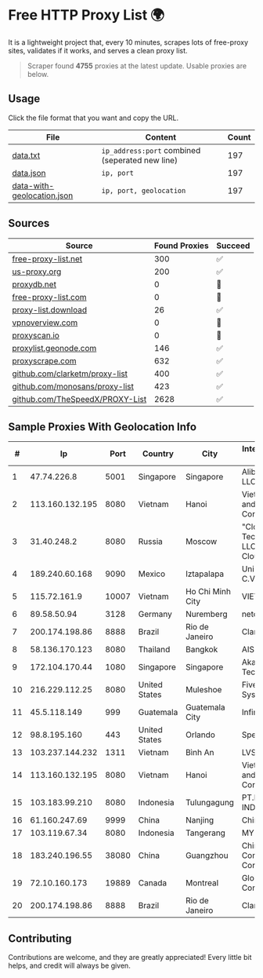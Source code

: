 
# Free HTTP Proxy List 🌍

It is a lightweight project that, every 10 minutes, scrapes lots of free-proxy sites, validates if it works, and serves a clean proxy list.


> Scraper found **4755** proxies at the latest update. Usable proxies are below.

## Usage

Click the file format that you want and copy the URL.


|File|Content|Count|
|----|-------|-----|
|[data.txt](https://raw.githubusercontent.com/themiralay/Proxy-List-World/master/data.txt)|`ip_address:port` combined (seperated new line)|197|
|[data.json](https://raw.githubusercontent.com/themiralay/Proxy-List-World/master/data.json)|`ip, port`|197|
|[data-with-geolocation.json](https://raw.githubusercontent.com/themiralay/Proxy-List-World/master/data-with-geolocation.json)|`ip, port, geolocation`|197|

## Sources

|Source|Found Proxies|Succeed|
|------|-------------|-------|
|[free-proxy-list.net](https://free-proxy-list.net)|300|✅|
|[us-proxy.org](https://www.us-proxy.org)|200|✅|
|[proxydb.net](http://proxydb.net)|0|🚫|
|[free-proxy-list.com](https://free-proxy-list.com/?page=&port=&type%5B%5D=http&type%5B%5D=https&up_time=0&search=Search)|0|🚫|
|[proxy-list.download](https://www.proxy-list.download/HTTP)|26|✅|
|[vpnoverview.com](https://vpnoverview.com/privacy/anonymous-browsing/free-proxy-servers)|0|🚫|
|[proxyscan.io](https://www.proxyscan.io)|0|🚫|
|[proxylist.geonode.com](https://proxylist.geonode.com/api/proxy-list?limit=300&page=1&sort_by=lastChecked&sort_type=desc&protocols=http,https)|146|✅|
|[proxyscrape.com](https://api.proxyscrape.com/v2/?request=displayproxies&protocol=http&timeout=10000&country=all&ssl=all&anonymity=all)|632|✅|
|[github.com/clarketm/proxy-list](https://raw.githubusercontent.com/clarketm/proxy-list/master/proxy-list-raw.txt)|400|✅|
|[github.com/monosans/proxy-list](https://raw.githubusercontent.com/monosans/proxy-list/main/proxies/http.txt)|423|✅|
|[github.com/TheSpeedX/PROXY-List](https://raw.githubusercontent.com/TheSpeedX/PROXY-List/master/http.txt)|2628|✅|


## Sample Proxies With Geolocation Info

|#|Ip|Port|Country|City|Internet Service Provider|
|-|--|----|-------|----|-------------------------|
|1|47.74.226.8|5001|Singapore|Singapore|Alibaba Cloud LLC|
|2|113.160.132.195|8080|Vietnam|Hanoi|VietNam Post and Telecom Corporation|
|3|31.40.248.2|8080|Russia|Moscow|"Cloud Technologies" LLC trading as Cloud.ru|
|4|189.240.60.168|9090|Mexico|Iztapalapa|Uninet S.A. de C.V.|
|5|115.72.161.9|10007|Vietnam|Ho Chi Minh City|VIETELmetro|
|6|89.58.50.94|3128|Germany|Nuremberg|netcup GmbH|
|7|200.174.198.86|8888|Brazil|Rio de Janeiro|Claro S.A|
|8|58.136.170.123|8080|Thailand|Bangkok|AIS-Fibre|
|9|172.104.170.44|1080|Singapore|Singapore|Akamai Technologies|
|10|216.229.112.25|8080|United States|Muleshoe|Five Area Systems, LLC|
|11|45.5.118.149|999|Guatemala|Guatemala City|Infinitum S.A.|
|12|98.8.195.160|443|United States|Orlando|Spectrum|
|13|103.237.144.232|1311|Vietnam|Bình An|LVSOFT|
|14|113.160.132.195|8080|Vietnam|Hanoi|VietNam Post and Telecom Corporation|
|15|103.183.99.210|8080|Indonesia|Tulungagung|PT.LEXXA DATA INDONUSA|
|16|61.160.247.69|9999|China|Nanjing|China Telecom|
|17|103.119.67.34|8080|Indonesia|Tangerang|MYREPUBLIC|
|18|183.240.196.55|38080|China|Guangzhou|China Mobile Communications Corporation|
|19|72.10.160.173|19889|Canada|Montreal|GloboTech Communications|
|20|200.174.198.86|8888|Brazil|Rio de Janeiro|Claro S.A|



## Contributing

Contributions are welcome, and they are greatly appreciated! Every
little bit helps, and credit will always be given.

